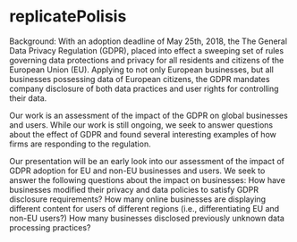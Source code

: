 # replicatePolisis
Background:
With an adoption deadline of May 25th, 2018, the The General Data Privacy Regulation (GDPR), placed into effect a sweeping set of rules governing data protections and privacy for all residents and citizens of the European Union (EU). Applying to not only European businesses, but all businesses possessing data of European citizens, the GDPR mandates company disclosure of both data practices and user rights for controlling their data. 

Our work is an assessment of the impact of the GDPR on global businesses and users. While our work is still ongoing, we seek to answer questions about the effect of GDPR and found several interesting examples of how firms are responding to the regulation. 

Our presentation will be an early look into our assessment of the impact of GDPR adoption for EU and non-EU businesses and users. We seek to answer the following questions about the impact on businesses: How have businesses modified their privacy and data policies to satisfy GDPR disclosure requirements? How many online businesses are displaying different content for users of different regions (i.e., differentiating EU and non-EU users?) How many businesses disclosed previously unknown data processing practices?
